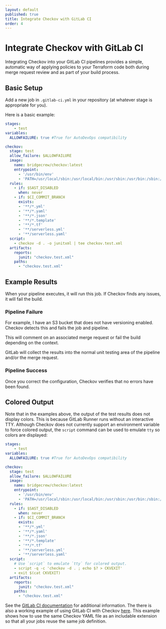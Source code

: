 ```yaml
---
layout: default
published: true
title: Integrate Checkov with GitLab CI
order: 4
---
```


# Integrate Checkov with GitLab CI

Integrating Checkov into your GitLab CI pipelines provides a simple, automatic way of applying policies to your Terraform code both during merge request review and as part of your build process.

## Basic Setup
Add a new job in `.gitlab-ci.yml` in your repository (at whatever stage is appropriate for you).

Here is a basic example:

```yaml
stages:
    - test
variables: 
  ALLOWFAILURE: true #True for AutoDevOps compatibility

checkov:
  stage: test
  allow_failure: $ALLOWFAILURE
  image:
    name: bridgecrew/checkov:latest
    entrypoint:
      - '/usr/bin/env'
      - 'PATH=/usr/local/sbin:/usr/local/bin:/usr/sbin:/usr/bin:/sbin:/bin'
  rules:
    - if: $SAST_DISABLED
      when: never
    - if: $CI_COMMIT_BRANCH
      exists:
      - '**/*.yml'
      - '**/*.yaml'
      - '**/*.json'
      - '**/*.template'
      - '**/*.tf'      
      - '**/serverless.yml'
      - '**/serverless.yaml'
  script:
    - checkov -d . -o junitxml | tee checkov.test.xml
  artifacts:
    reports:
      junit: "checkov.test.xml"
    paths:
      - "checkov.test.xml"
```

## Example Results
When your pipeline executes, it will run this job. If Checkov finds any issues, it will fail the build.

### Pipeline Failure
For example, I have an S3 bucket that does not have versioning enabled. Checkov detects this and fails the job and pipeline.

[](gitlab_failed_job.png)

This will comment on an associated merge request or fail the build depending on the context.

GitLab will collect the results into the normal unit testing area of the pipeline and/or the merge request.

### Pipeline Success
Once you correct the configuration, Checkov verifies that no errors have been found.

[](gitlab_results.png)

## Colored Output
Note that in the examples above, the output of the test results does not display colors. This is because GitLab Runner runs without an interactive TTY. Although Checkov does not currently support an environment variable to force colored output, the `script` command can be used to emulate `tty` so colors are displayed:

```yaml
stages:
    - test
variables: 
  ALLOWFAILURE: true #True for AutoDevOps compatibility

checkov:
  stage: test
  allow_failure: $ALLOWFAILURE
  image:
    name: bridgecrew/checkov:latest
    entrypoint:
      - '/usr/bin/env'
      - 'PATH=/usr/local/sbin:/usr/local/bin:/usr/sbin:/usr/bin:/sbin:/bin'
  rules:
    - if: $SAST_DISABLED
      when: never
    - if: $CI_COMMIT_BRANCH
      exists:
      - '**/*.yml'
      - '**/*.yaml'
      - '**/*.json'
      - '**/*.template'
      - '**/*.tf'      
      - '**/serverless.yml'
      - '**/serverless.yaml'
  script:
    # Use `script` to emulate `tty` for colored output.
    - script -q -c 'checkov -d . ; echo $? > CKVEXIT'
    - exit $(cat CKVEXIT)
  artifacts:
    reports:
      junit: "checkov.test.xml"
    paths:
      - "checkov.test.xml"
```

See the [GitLab CI documentation](https://docs.gitlab.com/ee/ci/) for additional information.
The there is also a working example of using GitLab CI with Checkov [here](https://gitlab.com/guided-explorations/ci-cd-plugin-extensions/checkov-iac-sast).  This example shows how to use the same Checkov YAML file as an includable extension so that all your jobs reuse the same job definition.
